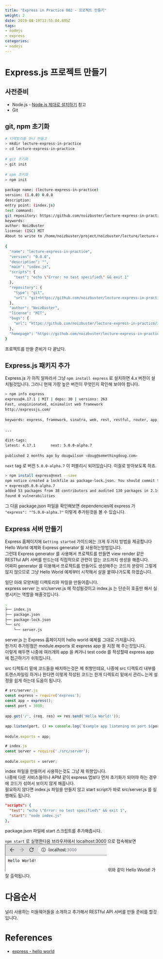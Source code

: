 ```yaml
---
title: "Express in Practice 002 - 프로젝트 만들기"
weight: 2
date: 2019-08-19T12:55:04.895Z
tags:
- nodejs
- express
categories:
- nodejs
---
```


# Express.js 프로젝트 만들기

## 사전준비

* Node.js - [Node.js 제대로 설치하기](/ko/series/nodejs/nodejs-basic/001-install-nodejs/) 참고
* Git

## git, npm 초기화

```bash
# 디렉토리를 하나 만들고
> mkdir lecture-express-in-practice
> cd lecture-express-in-practice

# git 초기화
> git init

# npm 초기화
> npm init

package name: (lecture-express-in-practice) 
version: (1.0.0) 0.0.0
description: 
entry point: (index.js) 
test command: 
git repository: https://github.com/noizbuster/lecture-express-in-practice.git
keywords: 
author: NoizBuster
license: (ISC) MIT
About to write to /home/noizbuster/project/noizbuster/lecture/lecture-express-in-practice/package.json:

{
  "name": "lecture-express-in-practice",
  "version": "0.0.0",
  "description": "",
  "main": "index.js",
  "scripts": {
    "test": "echo \"Error: no test specified\" && exit 1"
  },
  "repository": {
    "type": "git",
    "url": "git+https://github.com/noizbuster/lecture-express-in-practice.git"
  },
  "author": "NoizBuster",
  "license": "MIT",
  "bugs": {
    "url": "https://github.com/noizbuster/lecture-express-in-practice/issues"
  },
  "homepage": "https://github.com/noizbuster/lecture-express-in-practice#readme"
}

```

프로젝트를 만들 준비가 다 끝났다.

## Express.js 패키지 추가

Express.js 가 아직 알파라서 그냥 `npm install express` 로 설치하면 4.x 버전이 설치될것입니다. 그러니 현재 가장 높은 버전이 무엇인지 확인해 보아야 합니다.

```bash
> npm info express
express@4.17.1 | MIT | deps: 30 | versions: 263
Fast, unopinionated, minimalist web framework
http://expressjs.com/

keywords: express, framework, sinatra, web, rest, restful, router, app, api

...

dist-tags:
latest: 4.17.1       next: 5.0.0-alpha.7  

published 2 months ago by dougwilson <doug@somethingdoug.com>

```

`next` tag 로 버전 `5.0.0-alpha.7` 이 퍼블리시 되어있습니다. 이걸로 받아보도록 하죠.

```bash
> npm install express@next --save
npm notice created a lockfile as package-lock.json. You should commit this file.
+ express@5.0.0-alpha.7
added 53 packages from 38 contributors and audited 130 packages in 2.1s
found 0 vulnerabilities
```

그 다음 package.json 파일을 확인해보면 dependencies에 express 가 `"express": "^5.0.0-alpha.7"` 이렇게 추가된것을 볼 수 있습니다.

## Express 서버 만들기
Express 홈페이지에 `Getting started` 가이드에는 크게 두가지 방법을 제공합니다 Hello World 예제와 Express generator 를 사용하는방법입니다.  
그런데 Express generator 를 사용해서 프로젝트를 만들면 view render 같은 RESTful API 서버를 만드는데 직접적으로 관련이 없는 코드까지 생성을 해줍니다.  
어짜피 generator 를 이용해서 프로젝트를 만들어도 생성해주는 코드의 분량이 그렇게 많지 않으므로 그냥 Hello World 예제부터 시작해서 살을 붙여나가도록 하겠습니다.

일단 아래 모양처럼 디렉토리와 파일을 만들어줍니다.  
express server 는 src/server.js 에 작성될것이고 index.js 는 단순히 호출만 해서 실행시키는 역할을 해줄것입니다.
```bash
.
├── index.js
├── package.json
├── package-lock.json
└── src
    └── server.js
```

server.js 는 Express 홈페이지의 hello world 예제를 그대로 가져옵니다.  
한가지 추가된점은 module.exports 로 express app 을 지정 해 주는것입니다.  
이렇게 해두면 나중에 여러개의 app 을 켜거나 test code 를 작성할때 express app 에 접근하기가 쉬워집니다.

src 디렉토리 밑에 코드들을 배치하는것은 제 취향인데요, 나중에 src 디렉토리 내부를 트랜스파일링 하거나 한다면 이렇게 작성된 코드는 한개 디렉토리 밑에서 관리ㄴ는게  설정을 쉽게 하는데 도움이 됩니다. 

```javascript
# src/server.js
const express = require('express');
const app = express();
const port = 3000;

app.get('/', (req, res) => res.send('Hello World!'));

app.listen(port, () => console.log(`Example app listening on port ${port}!`));

module.exports = app;
```

```javascript
# index.js
const server = require('./src/server');

module.exports = server;
```

index 파일을 만들어서 사용하는것도 그냥 제 취향입니다.  
나중에 다른 서비스들이나 APM 같이 express 앱보다 먼저 초기화가 되어야 하는 경우에 코드가 섞여서 보이지 않게 해줍니다.  
필요하지 않다면 index.js 파일을 만들지 않고 start script가 바로 src/server.js 를 실행해도 됩니다.

```json
"scripts": {
  "test": "echo \"Error: no test specified\" && exit 1",
  "start": "node index.js"
},
```
package.json 파일에 start 스크립트를 추가해줍시다.

`npm start` 로 실행한다음 브라우저에서 localhost:3000 으로 접속해보면
![](helloworld.png)
위와 같이 Hello World! 가 잘 출력됩니다.

# 다음순서
널리 사용하는 미들웨어들을 소개하고 추가해서 RESTful API 서버를 만들 준비를 할것입니다.

# References
* [express - hello world](https://expressjs.com/en/starter/hello-world.html)

